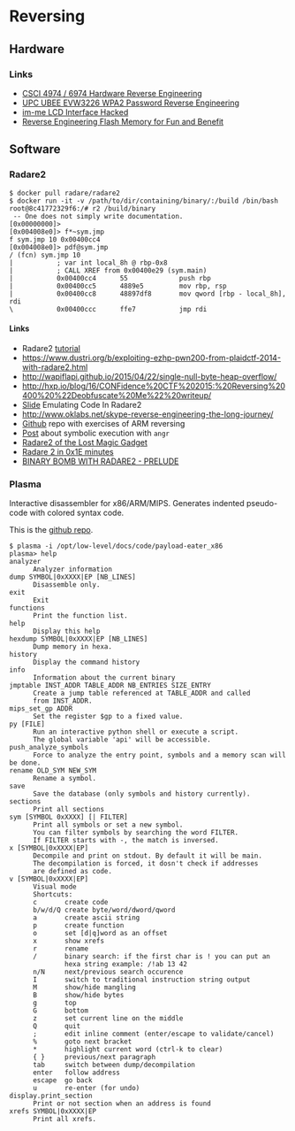 # Reversing

## Hardware

### Links

 - [CSCI 4974 / 6974 Hardware Reverse Engineering](http://security.cs.rpi.edu/courses/hwre-spring2014/)
 - [UPC UBEE EVW3226 WPA2 Password Reverse Engineering](https://deadcode.me/blog/2016/07/01/UPC-UBEE-EVW3226-WPA2-Reversing.html)
 - [im-me LCD Interface Hacked](https://daveshacks.blogspot.it/2010/01/im-me-lcd-interface-hacked.html)
 - [Reverse Engineering Flash Memory for Fun and Benefit](https://www.blackhat.com/docs/us-14/materials/us-14-Oh-Reverse-Engineering-Flash-Memory-For-Fun-And-Benefit-WP.pdf)

## Software

### Radare2

```
$ docker pull radare/radare2
$ docker run -it -v /path/to/dir/containing/binary/:/build /bin/bash
root@8c41772329f6:/# r2 /build/binary
 -- One does not simply write documentation.
[0x00000000]>
[0x004008e0]> f*~sym.jmp
f sym.jmp 10 0x00400cc4
[0x004008e0]> pdf@sym.jmp
/ (fcn) sym.jmp 10
|           ; var int local_8h @ rbp-0x8
|           ; CALL XREF from 0x00400e29 (sym.main)
|           0x00400cc4      55             push rbp
|           0x00400cc5      4889e5         mov rbp, rsp
|           0x00400cc8      48897df8       mov qword [rbp - local_8h], rdi
\           0x00400ccc      ffe7           jmp rdi
```

#### Links

 - Radare2 [tutorial](http://solidsec.blogspot.de/2015/10/tool-radare-2-open-source-alternative.html)
 - https://www.dustri.org/b/exploiting-ezhp-pwn200-from-plaidctf-2014-with-radare2.html
 - http://wapiflapi.github.io/2015/04/22/single-null-byte-heap-overflow/
 - http://hxp.io/blog/16/CONFidence%20CTF%202015:%20Reversing%20400%20%22Deobfuscate%20Me%22%20writeup/
 - [Slide](http://radare.org/get/lacon2k15-esil.pdf) Emulating Code In Radare2
 - http://www.oklabs.net/skype-reverse-engineering-the-long-journey/
 - [Github](https://github.com/rotlogix/Exercises) repo with exercises of ARM reversing
 - [Post](http://ctfhacker.com/ctf/python/symbolic/execution/reverse/radare/2015/11/28/cmu-binary-bomb-flag2.html) about symbolic execution with ``angr``
 - [Radare2 of the Lost Magic Gadget](https://0xabe.io/howto/exploit/2016/03/30/Radare2-of-the-Lost-Magic-Gadget.html)
 - [Radare 2 in 0x1E minutes](https://blog.techorganic.com/2016/03/08/radare-2-in-0x1e-minutes/)
 - [BINARY BOMB WITH RADARE2 - PRELUDE](https://unlogic.co.uk/2016/04/12/binary-bomb-with-radare2-prelude/)

### Plasma

Interactive disassembler for x86/ARM/MIPS. Generates indented pseudo-code with colored syntax code.

This is the [github repo](https://github.com/joelpx/plasma).

```
$ plasma -i /opt/low-level/docs/code/payload-eater_x86
plasma> help
analyzer 
      Analyzer information
dump SYMBOL|0xXXXX|EP [NB_LINES]
      Disassemble only.
exit 
      Exit
functions 
      Print the function list.
help 
      Display this help
hexdump SYMBOL|0xXXXX|EP [NB_LINES]
      Dump memory in hexa.
history 
      Display the command history
info 
      Information about the current binary
jmptable INST_ADDR TABLE_ADDR NB_ENTRIES SIZE_ENTRY
      Create a jump table referenced at TABLE_ADDR and called
      from INST_ADDR.
mips_set_gp ADDR
      Set the register $gp to a fixed value.
py [FILE]
      Run an interactive python shell or execute a script.
      The global variable 'api' will be accessible.
push_analyze_symbols 
      Force to analyze the entry point, symbols and a memory scan will be done.
rename OLD_SYM NEW_SYM
      Rename a symbol.
save 
      Save the database (only symbols and history currently).
sections 
      Print all sections
sym [SYMBOL 0xXXXX] [| FILTER]
      Print all symbols or set a new symbol.
      You can filter symbols by searching the word FILTER.
      If FILTER starts with -, the match is inversed.
x [SYMBOL|0xXXXX|EP]
      Decompile and print on stdout. By default it will be main.
      The decompilation is forced, it dosn't check if addresses
      are defined as code.
v [SYMBOL|0xXXXX|EP]
      Visual mode
      Shortcuts:
      c       create code
      b/w/d/Q create byte/word/dword/qword
      a       create ascii string
      p       create function
      o       set [d|q]word as an offset
      x       show xrefs
      r       rename
      /       binary search: if the first char is ! you can put an
              hexa string example: /!ab 13 42
      n/N     next/previous search occurence
      I       switch to traditional instruction string output
      M       show/hide mangling
      B       show/hide bytes
      g       top
      G       bottom
      z       set current line on the middle
      Q       quit
      ;       edit inline comment (enter/escape to validate/cancel)
      %       goto next bracket
      *       highlight current word (ctrl-k to clear)
      { }     previous/next paragraph
      tab     switch between dump/decompilation
      enter   follow address
      escape  go back
      u       re-enter (for undo)
display.print_section 
      Print or not section when an address is found
xrefs SYMBOL|0xXXXX|EP
      Print all xrefs.
```
